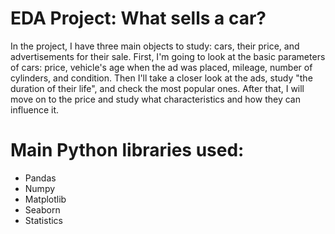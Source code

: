 # EDA Project: What sells a car?
In the project, I have three main objects to study: cars, their price, and advertisements for their sale.
First, I'm going to look at the basic parameters of cars: price, vehicle's age when the ad was placed, mileage, number of cylinders, and condition.
Then I'll take a closer look at the ads, study "the duration of their life", and check the most popular ones.
After that, I will move on to the price and study what characteristics and how they can influence it.

# Main Python libraries used:
- Pandas
- Numpy
- Matplotlib
- Seaborn
- Statistics
